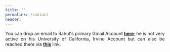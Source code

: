 ```yaml
---
title: ""
permalink: /contact
header:
---
```


<p style='text-align: justify;'>You can drop an email to Rahul's primary Gmail Account <a href=mailto:"gopalrahul.rg@gmail.com"><b>here</b></a>; he is not very active on his University of California, Irvine Account but can also be reached there via <a href=mailto:"rahulg@uci.edu"><b>this</b></a> link.<p>

